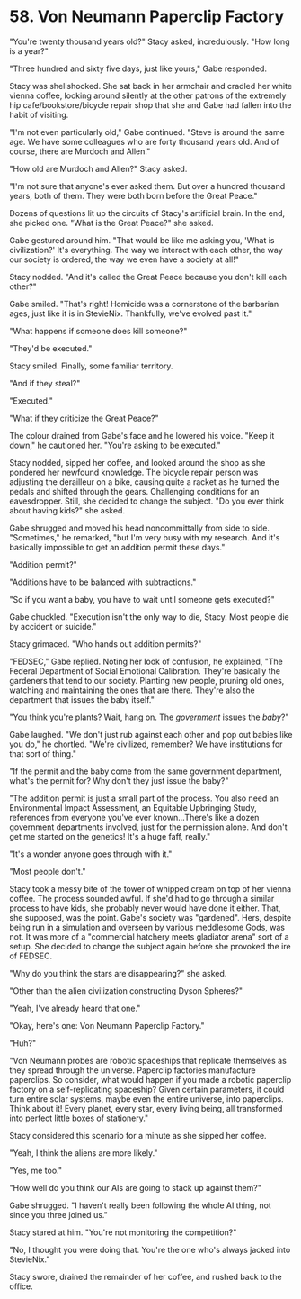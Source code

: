 # 58. Von Neumann Paperclip Factory

"You're twenty thousand years old?" Stacy asked, incredulously. "How long is a year?"

"Three hundred and sixty five days, just like yours," Gabe responded.

Stacy was shellshocked. She sat back in her armchair and cradled her white vienna coffee, looking around silently at the other patrons of the extremely hip cafe/bookstore/bicycle repair shop that she and Gabe had fallen into the habit of visiting.

"I'm not even particularly old," Gabe continued. "Steve is around the same age. We have some colleagues who are forty thousand years old. And of course, there are Murdoch and Allen."

"How old are Murdoch and Allen?" Stacy asked.

"I'm not sure that anyone's ever asked them. But over a hundred thousand years, both of them. They were both born before the Great Peace."

Dozens of questions lit up the circuits of Stacy's artificial brain. In the end, she picked one. "What is the Great Peace?" she asked.

Gabe gestured around him. "That would be like me asking you, 'What is civilization?' It's everything. The way we interact with each other, the way our society is ordered, the way we even have a society at all!"

Stacy nodded. "And it's called the Great Peace because you don't kill each other?"

Gabe smiled. "That's right! Homicide was a cornerstone of the barbarian ages, just like it is in StevieNix. Thankfully, we've evolved past it."

"What happens if someone does kill someone?"

"They'd be executed."

Stacy smiled. Finally, some familiar territory.

"And if they steal?"

"Executed."

"What if they criticize the Great Peace?"

The colour drained from Gabe's face and he lowered his voice. "Keep it down," he cautioned her. "You're asking to be executed."

Stacy nodded, sipped her coffee, and looked around the shop as she pondered her newfound knowledge. The bicycle repair person was adjusting the derailleur on a bike, causing quite a racket as he turned the pedals and shifted through the gears. Challenging conditions for an eavesdropper. Still, she decided to change the subject. "Do you ever think about having kids?" she asked.

Gabe shrugged and moved his head noncommittally from side to side. "Sometimes," he remarked, "but I'm very busy with my research. And it's basically impossible to get an addition permit these days."

"Addition permit?"

"Additions have to be balanced with subtractions."

"So if you want a baby, you have to wait until someone gets executed?"

Gabe chuckled. "Execution isn't the only way to die, Stacy. Most people die by accident or suicide."

Stacy grimaced. "Who hands out addition permits?"

"FEDSEC," Gabe replied. Noting her look of confusion, he explained, "The Federal Department of Social Emotional Calibration. They're basically the gardeners that tend to our society. Planting new people, pruning old ones, watching and maintaining the ones that are there. They're also the department that issues the baby itself."

"You think you're plants? Wait, hang on. The _government_ issues the _baby_?"

Gabe laughed. "We don't just rub against each other and pop out babies like you do," he chortled. "We're civilized, remember? We have institutions for that sort of thing."

"If the permit and the baby come from the same government department, what's the permit for? Why don't they just issue the baby?"

"The addition permit is just a small part of the process. You also need an Environmental Impact Assessment, an Equitable Upbringing Study, references from everyone you've ever known...There's like a dozen government departments involved, just for the permission alone. And don't get me started on the genetics! It's a huge faff, really."

"It's a wonder anyone goes through with it."

"Most people don't."

Stacy took a messy bite of the tower of whipped cream on top of her vienna coffee. The process sounded awful. If she'd had to go through a similar process to have kids, she probably never would have done it either. That, she supposed, was the point. Gabe's society was "gardened". Hers, despite being run in a simulation and overseen by various meddlesome Gods, was not. It was more of a "commercial hatchery meets gladiator arena" sort of a setup. She decided to change the subject again before she provoked the ire of FEDSEC.

"Why do you think the stars are disappearing?" she asked.

"Other than the alien civilization constructing Dyson Spheres?"

"Yeah, I've already heard that one."

"Okay, here's one: Von Neumann Paperclip Factory."

"Huh?"

"Von Neumann probes are robotic spaceships that replicate themselves as they spread through the universe. Paperclip factories manufacture paperclips. So consider, what would happen if you made a robotic paperclip factory on a self-replicating spaceship? Given certain parameters, it could turn entire solar systems, maybe even the entire universe, into paperclips. Think about it! Every planet, every star, every living being, all transformed into perfect little boxes of stationery."

Stacy considered this scenario for a minute as she sipped her coffee.

"Yeah, I think the aliens are more likely."

"Yes, me too."

"How well do you think our AIs are going to stack up against them?"

Gabe shrugged. "I haven't really been following the whole AI thing, not since you three joined us."

Stacy stared at him. "You're not monitoring the competition?"

"No, I thought you were doing that. You're the one who's always jacked into StevieNix."

Stacy swore, drained the remainder of her coffee, and rushed back to the office.
